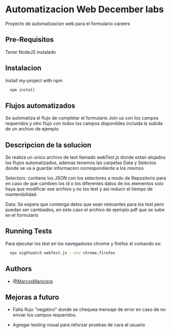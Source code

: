 
# Automatizacion Web December labs

Proyecto de automatizacion web para el formulario careers 

## Pre-Requisitos

Tener NodeJS instalado 


## Instalacion

Install my-project with npm

```bash
  npm install
```
## Flujos automatizados

Se automatiza el flujo de completar el formulario Join us con los campos requeridos y otro flujo con todos los campos disponibles incluida la subida de un archivo de ejemplo


## Descripcion de la solucion

Se realiza un unico archivo de test llamado webTest.js donde estan alojados los flujos automatizados, ademas tenemos las carpetas Data y Selectos donde se va a guardar informacion correspondiente a los mismos

Selectors: contiene los JSON con los selectores a modo de Repositorio para en caso de que cambien los id o los diferentes datos de los elementos solo haya que modificar ese archivo y no los test y asi reducir el tiempo de mantenibilidad.

Data: Se espera que contenga datos que sean relevantes para los test pero puedan ser cambiados, en este caso el archivo de ejemplo pdf que se sube en el formulario



## Running Tests

Para ejecutar los test en los navegadores chrome y firefox el comando es:

```bash
  npx nightwatch webTest.js --env chrome,firefox
```


## Authors

- [@MarcosManicera](https://www.github.com/mmanicera)


## Mejoras a futuro

- Falta flujo "negativo" donde se chequea mensaje de error en caso de no enviar los campos requeridos.

- Agregar testing visual para reforzar pruebas de cara al usuario

